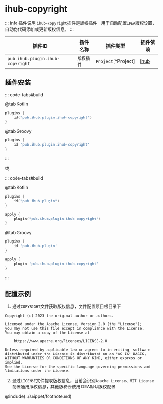 # ihub-copyright

::: info 插件说明
`ihub-copyright`插件是版权插件，用于自动配置`IDEA`版权设置，自动伪代码添加或更新版权信息。
:::

| 插件ID | 插件名称 | 插件类型 | 插件依赖         |
|-------|---------|--------|--------------|
| `pub.ihub.plugin.ihub-copyright` | `版权插件` | `Project`[^Project] | [ihub](iHub) |

## 插件安装

::: code-tabs#build

@tab Kotlin

```kotlin
plugins {
    id("pub.ihub.plugin.ihub-copyright")
}
```

@tab Groovy

```groovy
plugins {
    id 'pub.ihub.plugin.ihub-copyright'
}
```

:::

或

::: code-tabs#build

@tab Kotlin

```kotlin
plugins {
    id("pub.ihub.plugin")
}

apply {
    plugin("pub.ihub.plugin.ihub-copyright")
}
```

@tab Groovy

```groovy
plugins {
    id 'pub.ihub.plugin'
}

apply {
    plugin 'pub.ihub.plugin.ihub-copyright'
}
```

:::

## 配置示例

1. 通过`COPYRIGHT`文件获取版权信息，文件配置项目根目录下

```text
Copyright (c) 2023 the original author or authors.

Licensed under the Apache License, Version 2.0 (the "License");
you may not use this file except in compliance with the License.
You may obtain a copy of the License at

    https://www.apache.org/licenses/LICENSE-2.0
    
Unless required by applicable law or agreed to in writing, software
distributed under the License is distributed on an "AS IS" BASIS,
WITHOUT WARRANTIES OR CONDITIONS OF ANY KIND, either express or implied.
See the License for the specific language governing permissions and
limitations under the License.
```

2. 通过`LICENSE`文件提取版权信息，目前会识别`Apache License`、`MIT License`配置通用版权信息，其他版权会使用IDEA默认版权配置

@include(../snippet/footnote.md)